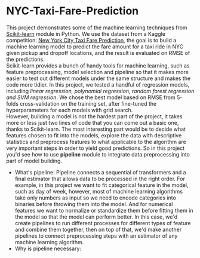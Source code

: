 # NYC-Taxi-Fare-Prediction

This project demonstrates some of the machine learning techniques from [Scikit-learn](https://scikit-learn.org/stable/) module in Python. We use the dataset from a Kaggle competition: [New York City Taxi Fare Prediction](https://www.kaggle.com/c/new-york-city-taxi-fare-prediction/overview), the goal is to build a machine learning model to predict the fare amount for a taxi ride in NYC given pickup and dropoff locations, and the result is evaluated on RMSE of the predictions.  
Scikit-learn provides a bunch of handy tools for machine learning, such as feature preprocessing, model selection and pipeline so that it makes more easier to test out different models under the same structure and makes the code more tidier. In this project, we tested a handful of regression models, including *linear regression, polynomial regression, random forest regression and SVM regression*. We chose the best model based on RMSE from 5-folds cross-validation on the training set, after fine-tuned the hyperparameters for each models with grid search.    
However, building a model is not the hardest part of the project, it takes more or less just two lines of code that you can come out a basic one, thanks to Scikit-learn. The most interesting part would be to decide what features chosen to fit into the models, explore the data with descriptive statistics and preprocess features to what applicable to the algorithm are very important steps in order to yield good predictions. So in this project you'd see how to use **pipeline** module to integrate data preprocessing into part of model building.

 - What's pipeline: Pipeline connects a sequential of transformers and a final estimator that allows data to be processed in the right order. For example, in this project we want to fit categorical feature in the model, such as day of week, however, most of machine learning algorithms take only numbers as input so we need to encode categories into binaries before throwing them into the model. And for numerical features we want to normalize or standardize them before fitting them in the model so that the model can perform better. In this case, we'd create pipelines to run different processes for different types of feature and combine them together, then on top of that, we'd make another pipelines to connect preprocessing steps with an estimator of any machine learning algorithm.     
 - Why is pipeline necessary:
